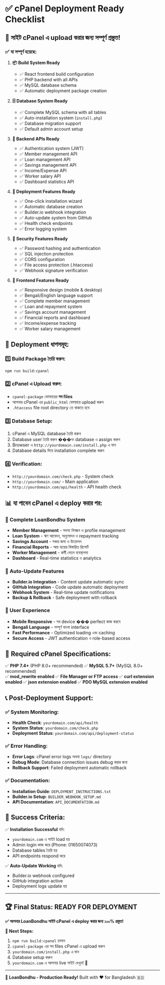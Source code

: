 # ✅ cPanel Deployment Ready Checklist

## 🎉 **সাইট cPanel এ upload করার জন্য সম্পূর্ণ প্রস্তুত!**

### ✅ **যা সম্পূর্ণ হয়েছে:**

1. **📦 Build System Ready**
   - ✅ React frontend build configuration
   - ✅ PHP backend with all APIs
   - ✅ MySQL database schema
   - ✅ Automatic deployment package creation

2. **🗄️ Database System Ready**
   - ✅ Complete MySQL schema with all tables
   - ✅ Auto-installation system (`install.php`)
   - ✅ Database migration support
   - ✅ Default admin account setup

3. **🔧 Backend APIs Ready**
   - ✅ Authentication system (JWT)
   - ✅ Member management API
   - ✅ Loan management API  
   - ✅ Savings management API
   - ✅ Income/Expense API
   - ✅ Worker salary API
   - ✅ Dashboard statistics API

4. **🚀 Deployment Features Ready**
   - ✅ One-click installation wizard
   - ✅ Automatic database creation
   - ✅ Builder.io webhook integration
   - ✅ Auto-update system from GitHub
   - ✅ Health check endpoints
   - ✅ Error logging system

5. **🔐 Security Features Ready**
   - ✅ Password hashing and authentication
   - ✅ SQL injection protection
   - ✅ CORS configuration
   - ✅ File access protection (.htaccess)
   - ✅ Webhook signature verification

6. **📱 Frontend Features Ready**
   - ✅ Responsive design (mobile & desktop)
   - ✅ Bengali/English language support
   - ✅ Complete member management
   - ✅ Loan and repayment system
   - ✅ Savings account management
   - ✅ Financial reports and dashboard
   - ✅ Income/expense tracking
   - ✅ Worker salary management

## 🚀 **Deployment ধাপসমূহ:**

### 1️⃣ **Build Package তৈরি করুন:**
```bash
npm run build:cpanel
```

### 2️⃣ **cPanel এ Upload করুন:**
- `cpanel-package` ফোল্ডারের **সব files** 
- আপনার cPanel এর `public_html` ফোল্ডারে upload করুন
- `.htaccess` file root directory তে থাকতে হবে

### 3️⃣ **Database Setup:**
1. cPanel এ MySQL database তৈরি করুন
2. Database user তৈরি করুন ���বং database এ assign করুন
3. Browser এ `http://yourdomain.com/install.php` এ যান
4. Database details দিয়ে installation complete করুন

### 4️⃣ **Verification:**
- `http://yourdomain.com/check.php` - System check
- `http://yourdomain.com/` - Main application
- `http://yourdomain.com/api/health` - API health check

## 📊 **যা পাবেন cPanel এ deploy করার পর:**

### 🏦 **Complete LoanBondhu System**
- **Member Management** - সদস্য নিবন্ধন ও profile management
- **Loan System** - ঋণ আবেদন, অনুমোদন ও repayment tracking
- **Savings Account** - সঞ্চয় জমা ও উত্তোলন
- **Financial Reports** - আয় ব্যয়ের বিস্তারিত রিপোর্ট
- **Worker Management** - কর্মী বেতন ব্যবস্থাপনা
- **Dashboard** - Real-time statistics ও analytics

### 🔄 **Auto-Update Features**
- **Builder.io Integration** - Content update automatic sync
- **GitHub Integration** - Code update automatic deployment
- **Webhook System** - Real-time update notifications
- **Backup & Rollback** - Safe deployment with rollback

### 📱 **User Experience**
- **Mobile Responsive** - সব device ��� perfect কাজ করবে
- **Bengali Language** - সম্পূর্ণ বাংলা interface
- **Fast Performance** - Optimized loading এবং caching
- **Secure Access** - JWT authentication ও role-based access

## 🔧 **Required cPanel Specifications:**

✅ **PHP 7.4+** (PHP 8.0+ recommended)
✅ **MySQL 5.7+** (MySQL 8.0+ recommended)  
✅ **mod_rewrite enabled**
✅ **File Manager or FTP access**
✅ **curl extension enabled**
✅ **json extension enabled**
✅ **PDO MySQL extension enabled**

## 📞 **Post-Deployment Support:**

### ✅ **System Monitoring:**
- **Health Check**: `yourdomain.com/api/health`
- **System Status**: `yourdomain.com/check.php`
- **Deployment Status**: `yourdomain.com/api/deployment-status`

### ✅ **Error Handling:**
- **Error Logs**: cPanel error logs অথবা `logs/` directory
- **Debug Mode**: Database connection issues debug করার জন্য
- **Rollback Support**: Failed deployment automatic rollback

### ✅ **Documentation:**
- **Installation Guide**: `DEPLOYMENT_INSTRUCTIONS.txt`
- **Builder.io Setup**: `BUILDER_WEBHOOK_SETUP.md`
- **API Documentation**: `API_DOCUMENTATION.md`

## 🎯 **Success Criteria:**

✅ **Installation Successful** যদি:
- `yourdomain.com` এ সাইট load হয়
- Admin login কাজ করে (Phone: 01650074073)
- Database tables তৈরি হয়
- API endpoints respond করে

✅ **Auto-Update Working** যদি:
- Builder.io webhook configured
- GitHub integration active
- Deployment logs update হয়

---

## 🏆 **Final Status: READY FOR DEPLOYMENT**

**✅ আপনার LoanBondhu সাইট cPanel এ deploy করার জন্য ১০০% প্রস্তুত!**

**🚀 Next Steps:**
1. `npm run build:cpanel` চালান
2. `cpanel-package` এর সব files cPanel এ upload করুন  
3. `yourdomain.com/install.php` এ যান
4. Database setup করুন
5. `yourdomain.com` এ আপনার live সাইট দেখুন! 🎉

---

**🏦 LoanBondhu - Production Ready!**
Built with ❤️ for Bangladesh 🇧🇩
